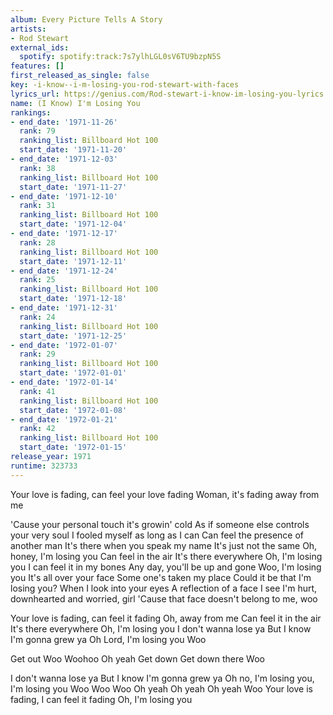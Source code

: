 ```yaml
---
album: Every Picture Tells A Story
artists:
- Rod Stewart
external_ids:
  spotify: spotify:track:7s7ylhLGL0sV6TU9bzpN5S
features: []
first_released_as_single: false
key: -i-know--i-m-losing-you-rod-stewart-with-faces
lyrics_url: https://genius.com/Rod-stewart-i-know-im-losing-you-lyrics
name: (I Know) I'm Losing You
rankings:
- end_date: '1971-11-26'
  rank: 79
  ranking_list: Billboard Hot 100
  start_date: '1971-11-20'
- end_date: '1971-12-03'
  rank: 38
  ranking_list: Billboard Hot 100
  start_date: '1971-11-27'
- end_date: '1971-12-10'
  rank: 31
  ranking_list: Billboard Hot 100
  start_date: '1971-12-04'
- end_date: '1971-12-17'
  rank: 28
  ranking_list: Billboard Hot 100
  start_date: '1971-12-11'
- end_date: '1971-12-24'
  rank: 25
  ranking_list: Billboard Hot 100
  start_date: '1971-12-18'
- end_date: '1971-12-31'
  rank: 24
  ranking_list: Billboard Hot 100
  start_date: '1971-12-25'
- end_date: '1972-01-07'
  rank: 29
  ranking_list: Billboard Hot 100
  start_date: '1972-01-01'
- end_date: '1972-01-14'
  rank: 41
  ranking_list: Billboard Hot 100
  start_date: '1972-01-08'
- end_date: '1972-01-21'
  rank: 42
  ranking_list: Billboard Hot 100
  start_date: '1972-01-15'
release_year: 1971
runtime: 323733
---
```

Your love is fading, can feel your love fading
Woman, it's fading away from me


'Cause your personal touch it's growin' cold
As if someone else controls your very soul
I fooled myself as long as I can
Can feel the presence of another man
It's there when you speak my name
It's just not the same
Oh, honey, I'm losing you
Can feel in the air
It's there everywhere
Oh, I'm losing you
I can feel it in my bones
Any day, you'll be up and gone
Woo, I'm losing you
It's all over your face
Some one's taken my place
Could it be that I'm losing you?
When I look into your eyes
A reflection of a face I see
I'm hurt, downhearted and worried, girl
'Cause that face doesn't belong to me, woo


Your love is fading, can feel it fading
Oh, away from me
Can feel it in the air
It's there everywhere
Oh, I'm losing you
I don't wanna lose ya
But I know I'm gonna grew ya
Oh Lord, I'm losing you
Woo


Get out
Woo
Woohoo
Oh yeah
Get down
Get down there
Woo


I don't wanna lose ya
But I know I'm gonna grew ya
Oh no, I'm losing you, I'm losing you
Woo
Woo
Woo
Oh yeah
Oh yeah
Oh yeah
Woo
Your love is fading, I can feel it fading
Oh, I'm losing you
